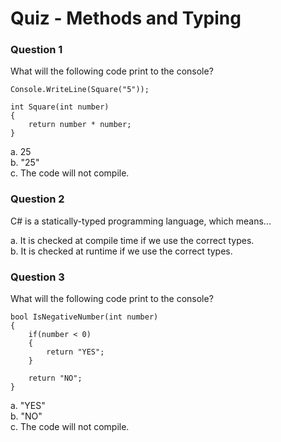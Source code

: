 # Quiz - Methods and Typing

### Question 1
What will the following code print to the console?<br>

```
Console.WriteLine(Square("5"));

int Square(int number)
{
	return number * number;
}
```

a. 25<br>
b. "25"<br>
c. The code will not compile.

### Question 2
C# is a statically-typed programming language, which means...<br>

a. It is checked at compile time if we use the correct types.<br>
b. It is checked at runtime if we use the correct types.<br>

### Question 3
What will the following code print to the console?<br>

```
bool IsNegativeNumber(int number)
{
	if(number < 0)
	{
		return "YES";
	}

	return "NO";
}
```

a. "YES"<br>
b. "NO"<br>
c. The code will not compile.